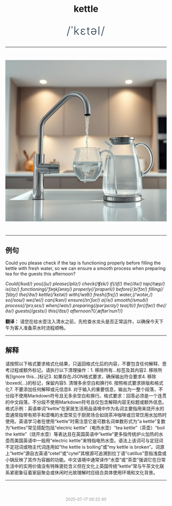 <div align="center">

# kettle

<div style="margin: 30px 0;">
<h1 style="font-size: 2.5em; font-weight: 300; letter-spacing: 2px; margin: 0; color: #2c3e50;">
/ˈkɛtəl/
</h1>
</div>

</div>

---

<div align="center" style="margin: 40px 0;">

![kettle](images/kettle.png)

</div>

---

## 例句

Could you please check if the tap is functioning properly before filling the kettle with fresh water, so we can ensure a smooth process when preparing tea for the guests this afternoon?

*Could(/kʊd/) you(/ju/) please(/pliz/) check(/ʧɛk/) if(/ɪf/) the(/ðə/) tap(/tæp/) is(/ɪz/) functioning(/ˈfəŋkʃənɪŋ/) properly(/ˈprɑpərli/) before(/ˌbiˈfɔr/) filling(/ˈfɪlɪŋ/) the(/ðə/) kettle(/ˈkɛtəl/) with(/wɪθ/) fresh(/frɛʃ/) water,(/ˈwɔtər,/) so(/soʊ/) we(/wi/) can(/kən/) ensure(/ɪnˈʃʊr/) a(/ə/) smooth(/smuð/) process(/ˈprɔˌsɛs/) when(/wɪn/) preparing(/pərˈpɛrɪŋ/) tea(/ti/) for(/fər/) the(/ðə/) guests(/gɛsts/) this(/ðɪs/) afternoon?(/ˌæftərˈnun?/)*

**翻译：** 请您在给水壶注入清水之前，先检查水龙头是否正常运作，以确保今天下午为客人准备茶水时流程顺畅。

---

## 解释

请按照以下格式要求格式化结果，只返回格式化后的内容，不要包含任何解释、思考过程或额外标记。请执行以下清理操作：1. 移除所有<think>...</think>标签及其内容2. 移除所有[Ignore this...]标记3. 如果存在JSON格式要求，确保输出符合要求4. 移除\boxed{...}的标记，保留内容5. 清理多余空白和换行6. 按照格式要求排版和格式化7. 不要添加任何解释或元信息8. 对于输入的重要信息，输出为一整个段落，不分段不使用Markdown符号且无多余空白和换行。格式要求：回答必须是一个连贯的中文段落，不分段不使用Markdown符号且仅包含解释内容无标题或额外信息。格式示例：英语单词“kettle”在家居生活用品语境中作为名词主要指用来烧开水的壶通常指带有把手和壶嘴的水壶常见于厨房场合如烧茶冲咖啡或日常饮用水加热时使用。英语学习者在使用“kettle”时需注意它是可数名词单数形式为“a kettle”复数为“kettles”常见搭配包括“electric kettle”（电热水壶）“tea kettle”（茶壶）“boil the kettle”（烧开水壶）等表达且在英国英语中“kettle”更多指传统炉火加热的水壶而美国英语中一般用“electric kettle”来特指电热水壶。语法上该词可与定冠词不定冠词或物主代词连用如“the kettle is boiling”或“my kettle is broken”。词源上“kettle”源自古英语“cetel”或“cytel”其根源可追溯到拉丁语“catillus”意指浅盘或小锅反映了其作为容器的功能。中文语境中通常译作“水壶”或“茶壶”强调它在日常生活中的实用价值没有特殊褒贬含义但在文化上英国传统“kettle”常与午茶文化联系紧密象征着家庭聚会或休闲时光故理解时应结合具体使用环境和文化背景。


---

<div align="center" style="margin-top: 50px;">
<small style="color: #999; font-size: 0.9em;">2025-07-17 06:22:40</small>
</div>
